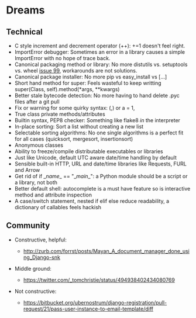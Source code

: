 # Dreams

## Technical

- C style increment and decrement operator (++): +=1 doesn't feel right.
- ImportError debugger: Sometimes an error in a library causes a simple ImportError with no hope of trace back.
- Canonical packaging method or library: No more distutils vs. setuptools vs. wheel [issue 99](https://bitbucket.org/pypa/wheel/issue/99/cannot-exclude-directory), workarounds are not solutions.
- Canonical package installer: No more pip vs easy_install vs [...]
- Short hand method for super: Feels wasteful to keep writting super(Class, self).method(*args, **kwargs)
- Better stale bytecode detection: No more having to hand delete .pyc files after a git pull
- Fix or warning for some quirky syntax: (,) or a = 1,
- True class private methods/attributes
- Builtin syntax, PEP8 checker: Something like flake8 *in* the interpreter
- In-place sorting: Sort a list without creating a new list
- Selectable sorting algorithms: No one single algorithms is a perfect fit for all cases (quicksort, mergesort, insertionsort)
- Anonymous classes
- Ability to freeze/compile distributable executables or libraries
- Just like Unicode, default UTC aware date/time handling by default
- Sensible built-in HTTP, URL and date/time libraries like Requests, FURL and Arrow
- Get rid of if \__name__ == "\__main__": a Python module should be a script or a library, not both
- Better default shell: autocomplete is a must have feature so is interactive method and attribute inspection
- A case/switch statement, nested if elif else reduce readability, a dictionary of callables feels hackish

## Community

- Constructive, helpful:
    - http://zurb.com/forrst/posts/Mayan_A_document_manager_done_using_Django-snk

- Middle ground:
    - https://twitter.com/_tomchristie/status/494938402434080769

- Not constructive:
    - https://bitbucket.org/ubernostrum/django-registration/pull-request/21/pass-user-instance-to-email-template/diff
